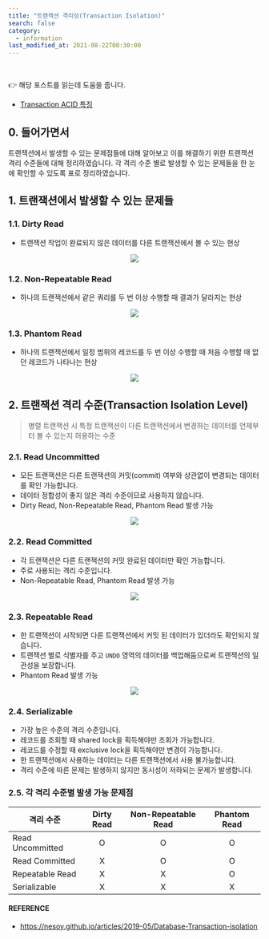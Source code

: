 ```yaml
---
title: "트랜잭션 격리성(Transaction Isolation)"
search: false
category:
  - information
last_modified_at: 2021-08-22T00:30:00
---
```


<br>

👉 해당 포스트를 읽는데 도움을 줍니다.
- [Transaction ACID 특징][acid-link]

## 0. 들어가면서

트랜잭션에서 발생할 수 있는 문제점들에 대해 알아보고 이를 해결하기 위한 트랜잭션 격리 수준들에 대해 정리하였습니다.
각 격리 수준 별로 발생할 수 있는 문제들을 한 눈에 확인할 수 있도록 표로 정리하였습니다. 

## 1. 트랜잭션에서 발생할 수 있는 문제들

### 1.1. Dirty Read
- 트랜잭션 작업이 완료되지 않은 데이터를 다른 트랜잭션에서 볼 수 있는 현상

<p align="center"><img src="/images/transcation-isolation-1.JPG"></p>

### 1.2. Non-Repeatable Read
- 하나의 트랜잭션에서 같은 쿼리를 두 번 이상 수행할 때 결과가 달라지는 현상

<p align="center"><img src="/images/transcation-isolation-2.JPG"></p>

### 1.3. Phantom Read
- 하나의 트랜잭션에서 일정 범위의 레코드를 두 번 이상 수행할 때 처음 수행할 때 없던 레코드가 나타나는 현상

<p align="center"><img src="/images/transcation-isolation-3.JPG"></p>

## 2. 트랜잭션 격리 수준(Transaction Isolation Level)

> 병렬 트랜잭션 시 특정 트랜잭션이 다른 트랜잭션에서 변경하는 데이터를 언제부터 볼 수 있는지 허용하는 수준

### 2.1. Read Uncommitted
- 모든 트랜잭션은 다른 트랜잭션의 커밋(commit) 여부와 상관없이 변경되는 데이터를 확인 가능합니다.
- 데이터 정합성이 좋지 않은 격리 수준이므로 사용하지 않습니다.
- Dirty Read, Non-Repeatable Read, Phantom Read 발생 가능

<p align="center"><img src="/images/transcation-isolation-4.JPG"></p>

### 2.2. Read Committed
- 각 트랜잭션은 다른 트랜잭션의 커밋 완료된 데이터만 확인 가능합니다.
- 주로 사용되는 격리 수준입니다.
- Non-Repeatable Read, Phantom Read 발생 가능

<p align="center"><img src="/images/transcation-isolation-5.JPG"></p>

### 2.3. Repeatable Read
- 한 트랜잭션이 시작되면 다른 트랜잭션에서 커밋 된 데이터가 있더라도 확인되지 않습니다.
- 트랜잭션 별로 식별자를 주고 `UNDO` 영역의 데이터를 백업해둠으로써 트랜잭션의 일관성을 보장합니다.
- Phantom Read 발생 가능

<p align="center"><img src="/images/transcation-isolation-6.JPG"></p>

### 2.4. Serializable
- 가장 높은 수준의 격리 수준입니다. 
- 레코드를 조회할 때 shared lock을 획득해야만 조회가 가능합니다.
- 레코드를 수정할 때 exclusive lock을 획득해야만 변경이 가능합니다.
- 한 트랜잭션에서 사용하는 데이터는 다른 트랜잭션에서 사용 불가능합니다.
- 격리 수준에 따른 문제는 발생하지 않지만 동시성이 저하되는 문제가 발생합니다.

### 2.5. 각 격리 수준별 발생 가능 문제점

| 격리 수준 | Dirty Read | Non-Repeatable Read | Phantom Read |
|---|:---:|:---:|:---:|
| Read Uncommitted | O | O | O |
| Read Committed | X | O | O |
| Repeatable Read | X | X | O |
| Serializable | X | X | X |

#### REFERENCE
- <https://nesoy.github.io/articles/2019-05/Database-Transaction-isolation>

[acid-link]: https://junhyunny.github.io/information/transcation-acid/